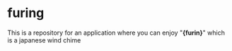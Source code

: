 # furing

This is a repository for an application where you can enjoy "<b>{furin}</b>" which is a japanese wind chime
